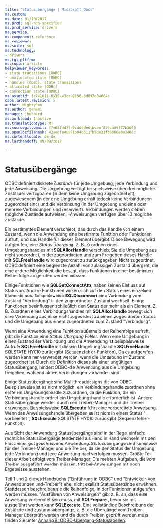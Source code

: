 ```yaml
---
title: "Statusübergänge | Microsoft Docs"
ms.custom: 
ms.date: 01/19/2017
ms.prod: sql-non-specified
ms.prod_service: drivers
ms.service: 
ms.component: reference
ms.reviewer: 
ms.suite: sql
ms.technology:
- drivers
ms.tgt_pltfrm: 
ms.topic: article
helpviewer_keywords:
- state transitions [ODBC]
- unallocated state [ODBC]
- handles [ODBC], state transitions
- allocated state [ODBC]
- connection state [ODBC]
ms.assetid: fc741611-6535-43cc-8156-6d897d04664e
caps.latest.revision: 5
author: MightyPen
ms.author: genemi
manager: jhubbard
ms.workload: Inactive
ms.translationtype: MT
ms.sourcegitcommit: f7e6274d77a9cdd4de6cbcaef559ca99f77b3608
ms.openlocfilehash: 42aedfe48871b04b311fb5de31fb9866e0e2468c
ms.contentlocale: de-de
ms.lasthandoff: 09/09/2017

---
```

# <a name="state-transitions"></a>Statusübergänge
ODBC definiert diskrete *Zustände* für jede Umgebung, jede Verbindung und jede Anweisung. Die Umgebung verfügt beispielsweise über drei mögliche Zustände: verfügbaren (in dem keine Umgebung zugeordnet ist), zugewiesenem (in der eine Umgebung erhält jedoch keine Verbindungen zugeordnet sind) und die Verbindung (in der Umgebung und eine oder mehrere Verbindungen sind reserviert). Verbindungen werden sieben mögliche Zustände aufweisen; -Anweisungen verfügen über 13 mögliche Zustände.  
  
 Ein bestimmtes Element verschiebt, das durch das Handle von einem Zustand, wenn die Anwendung eine bestimmte Funktion oder Funktionen aufruft, und das Handle für dieses Element übergibt. Diese Bewegung wird aufgerufen, eine *Status Übergang*. Z. B. Zuordnen eines Umgebungshandles mit **SQLAllocHandle** verschiebt Sie die Umgebung aus nicht zugeordnet, in der zugeordneten und zum Freigeben dieses Handle mit **SQLFreeHandle** wird zugeordnet zu zurückgegeben Nicht zugeordnet. ODBC definiert eine begrenzte Anzahl von zulässigen Zustand übergeht, die eine andere Möglichkeit, die besagt, dass Funktionen in einer bestimmten Reihenfolge aufgerufen werden müssen.  
  
 Einige Funktionen wie **SQLGetConnectAttr**, haben keinen Einfluss auf Status an. Andere Funktionen wirken sich auf den Status eines einzelnen Elements aus. Beispielsweise **SQLDisconnect** eine Verbindung vom Zustand "Verbindung" in den zugeordneten Zustand wechselt. Einige Funktionen beeinflussen schließlich den Status der mehr als ein Element. Z. B. Zuordnen eines Verbindungshandles mit **SQLAllocHandle** bewegt sich eine Verbindung aus einer nicht zugeordnet zu einem zugeordneten Status und die Umgebung aus einem zugeordneten zum Zustand "Verbindung".  
  
 Wenn eine Anwendung eine Funktion außerhalb der Reihenfolge aufruft, gibt die Funktion eine *Status Übergang Fehler*. Wenn eine Umgebung in einen Zustand der Verbindung und die Anwendung ist beispielsweise Aufrufe **SQLFreeHandle** mit diesem Umgebungshandle **SQLFreeHandle** SQLSTATE HY010 zurückgibt (Sequenzfehler-Funktion), Da es aufgerufen werden kann nur verwendet werden, wenn die Umgebung im Zustand zugeordnet ist. Durch die Definition dieses als einen ungültigen Statusübergang, hindert ODBC-die Anwendung aus die Umgebung freigeben, während aktive Verbindungen vorhanden sind.  
  
 Einige Statusübergänge sind Multithreaddesigns die von ODBC. Beispielsweise ist es nicht möglich, ein Verbindungshandle zuordnen ohne erste ein Umgebungshandle zuzuordnen, da die Funktion, die ein Verbindungshandle ordnet ein Umgebungshandle erforderlich ist. Andere Statusübergänge werden durch den Treiber-Manager und die Treiber erzwungen. Beispielsweise **SQLExecute** führt eine vorbereitete Anweisung. Wenn das Anweisungshandle übergeben es ist nicht in einem Status ' vorbereitet ', **SQLExecute** SQLSTATE HY010 zurückgibt (Sequenzfehler-Funktion).  
  
 Aus Sicht der Anwendung Statusübergänge sind in der Regel einfach: rechtliche Statusübergänge tendenziell als Hand in Hand wechseln mit den Fluss einer gut geschriebene Anwendung. Statusübergänge sind komplexer für den Treiber-Manager und die Treiber, da sie den Status der Umgebung, jede Verbindung und jede Anweisung nachverfolgen müssen. Größte Teil dieser Arbeit erfolgt vom Treiber-Manager; Die meisten Aufgaben, die vom Treiber ausgeführt werden müssen, tritt bei-Anweisungen mit noch Ergebnisse ausstehen.  
  
 Teil 1 und 2 dieses Handbuchs ("Einführung in ODBC" und "Entwickeln von Anwendungen und-Treiber") eher nicht explizit Statusübergänge erwähnen. Stattdessen beschreiben sie die Reihenfolge, in der Funktionen aufgerufen werden müssen. "Ausführen von Anweisungen" gibt z. B. an, dass eine Anweisung vorbereitet sein muss, mit **SQLPrepare** , bevor sie mit ausgeführt werden kann **SQLExecute**. Eine vollständige Beschreibung der Zustände und Zustandsübergänge, z. B. die Übergänge vom Treiber-Manager überprüft werden und die durch Treiber, geprüft werden muss finden Sie unter [Anhang B: ODBC-Übergang-Statustabellen](../../../odbc/reference/appendixes/appendix-b-odbc-state-transition-tables.md).


